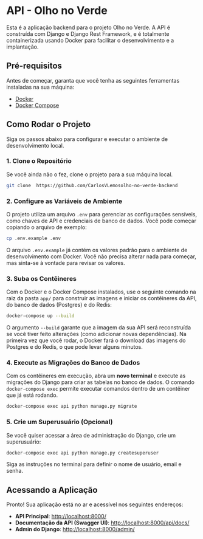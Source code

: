 # API - Olho no Verde

Esta é a aplicação backend para o projeto Olho no Verde. A API é construída com Django e Django Rest Framework, e é totalmente containerizada usando Docker para facilitar o desenvolvimento e a implantação.

## Pré-requisitos

Antes de começar, garanta que você tenha as seguintes ferramentas instaladas na sua máquina:

- [Docker](https://docs.docker.com/get-docker/)
- [Docker Compose](https://docs.docker.com/compose/install/)

## Como Rodar o Projeto

Siga os passos abaixo para configurar e executar o ambiente de desenvolvimento local.

### 1. Clone o Repositório

Se você ainda não o fez, clone o projeto para a sua máquina local.

```bash
git clone  https://github.com/CarlosVLemosolho-no-verde-backend
```

### 2. Configure as Variáveis de Ambiente

O projeto utiliza um arquivo `.env` para gerenciar as configurações sensíveis, como chaves de API e credenciais de banco de dados. Você pode começar copiando o arquivo de exemplo:

```bash
cp .env.example .env
```

O arquivo `.env.example` já contém os valores padrão para o ambiente de desenvolvimento com Docker. Você não precisa alterar nada para começar, mas sinta-se à vontade para revisar os valores.

### 3. Suba os Contêineres

Com o Docker e o Docker Compose instalados, use o seguinte comando na raiz da pasta `app/` para construir as imagens e iniciar os contêineres da API, do banco de dados (Postgres) e do Redis:

```bash
docker-compose up --build
```

O argumento `--build` garante que a imagem da sua API será reconstruída se você tiver feito alterações (como adicionar novas dependências). Na primeira vez que você rodar, o Docker fará o download das imagens do Postgres e do Redis, o que pode levar alguns minutos.

### 4. Execute as Migrações do Banco de Dados

Com os contêineres em execução, abra um **novo terminal** e execute as migrações do Django para criar as tabelas no banco de dados. O comando `docker-compose exec` permite executar comandos dentro de um contêiner que já está rodando.

```bash
docker-compose exec api python manage.py migrate
```

### 5. Crie um Superusuário (Opcional)

Se você quiser acessar a área de administração do Django, crie um superusuário:

```bash
docker-compose exec api python manage.py createsuperuser
```

Siga as instruções no terminal para definir o nome de usuário, email e senha.

## Acessando a Aplicação

Pronto! Sua aplicação está no ar e acessível nos seguintes endereços:

- **API Principal**: [http://localhost:8000/](http://localhost:8000/)
- **Documentação da API (Swagger UI)**: [http://localhost:8000/api/docs/](http://localhost:8000/api/docs/)
- **Admin do Django**: [http://localhost:8000/admin/](http://localhost:8000/admin/)
